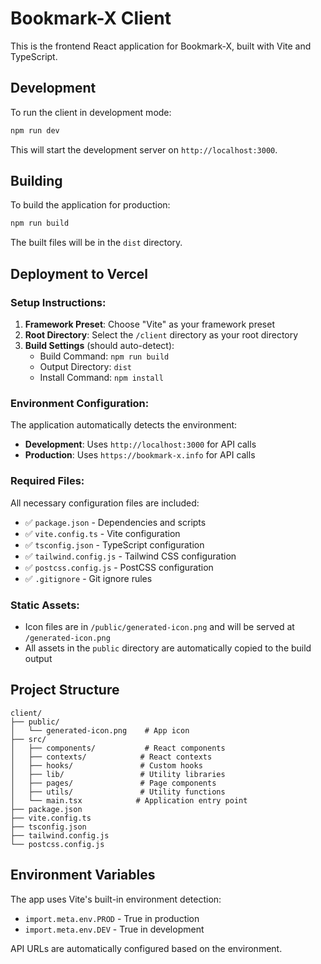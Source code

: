# Bookmark-X Client

This is the frontend React application for Bookmark-X, built with Vite and TypeScript.

## Development

To run the client in development mode:

```bash
npm run dev
```

This will start the development server on `http://localhost:3000`.

## Building

To build the application for production:

```bash
npm run build
```

The built files will be in the `dist` directory.

## Deployment to Vercel

### Setup Instructions:

1. **Framework Preset**: Choose "Vite" as your framework preset
2. **Root Directory**: Select the `/client` directory as your root directory
3. **Build Settings** (should auto-detect):
   - Build Command: `npm run build`
   - Output Directory: `dist`
   - Install Command: `npm install`

### Environment Configuration:

The application automatically detects the environment:
- **Development**: Uses `http://localhost:3000` for API calls
- **Production**: Uses `https://bookmark-x.info` for API calls

### Required Files:

All necessary configuration files are included:
- ✅ `package.json` - Dependencies and scripts
- ✅ `vite.config.ts` - Vite configuration
- ✅ `tsconfig.json` - TypeScript configuration
- ✅ `tailwind.config.js` - Tailwind CSS configuration
- ✅ `postcss.config.js` - PostCSS configuration
- ✅ `.gitignore` - Git ignore rules

### Static Assets:

- Icon files are in `/public/generated-icon.png` and will be served at `/generated-icon.png`
- All assets in the `public` directory are automatically copied to the build output

## Project Structure

```
client/
├── public/
│   └── generated-icon.png    # App icon
├── src/
│   ├── components/           # React components
│   ├── contexts/            # React contexts
│   ├── hooks/               # Custom hooks
│   ├── lib/                 # Utility libraries
│   ├── pages/               # Page components
│   ├── utils/               # Utility functions
│   └── main.tsx            # Application entry point
├── package.json
├── vite.config.ts
├── tsconfig.json
├── tailwind.config.js
└── postcss.config.js
```

## Environment Variables

The app uses Vite's built-in environment detection:
- `import.meta.env.PROD` - True in production
- `import.meta.env.DEV` - True in development

API URLs are automatically configured based on the environment. 